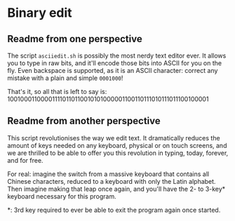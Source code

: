 # Binary edit

## Readme from one perspective
The script `asciiedit.sh` is possibly the most nerdy text editor ever. It allows you to type in raw bits, and it'll encode those bits into ASCII for you on the fly. Even backspace is supported, as it is an ASCII character: correct any mistake with a plain and simple `0001000`!

That's it, so all that is left to say is:
100100011000011110110110010101000001100110111010111011100100001

## Readme from another perspective
This script revolutionises the way we edit text. It dramatically reduces the amount of keys needed on any keyboard, physical or on touch screens, and we are thrilled to be able to offer you this revolution in typing, today, forever, and for free.

For real: imagine the switch from a massive keyboard that contains all Chinese characters, reduced to a keyboard with only the Latin alphabet. Then imagine making that leap once again, and you'll have the 2- to 3-key\* keyboard necessary for this program.

\*: 3rd key required to ever be able to exit the program again once started.
